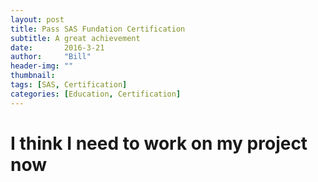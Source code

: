 ```yaml
---
layout: post
title: Pass SAS Fundation Certification
subtitle: A great achievement
date:       2016-3-21
author:     "Bill"
header-img: ""
thumbnail: 
tags: [SAS, Certification]
categories: [Education, Certification]
---
```


# I think I need to work on my project now
